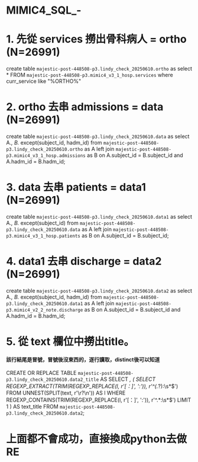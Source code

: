 # MIMIC4_SQL_-
# 1. 先從 services 撈出骨科病人 = ortho (N=26991)
create table `majestic-post-448508-p3.lindy_check_20250610.ortho` as select * FROM `majestic-post-448508-p3.mimic4_v3_1_hosp.services` 
where curr_service like "%ORTHO%"

# 2. ortho 去串 admissions = data (N=26991)
create table `majestic-post-448508-p3.lindy_check_20250610.data` as 
select A.*, B.* except(subject_id, hadm_id) 
from `majestic-post-448508-p3.lindy_check_20250610.ortho` as A
left join  `majestic-post-448508-p3.mimic4_v3_1_hosp.admissions` as B
on A.subject_id = B.subject_id and A.hadm_id = B.hadm_id;

# 3. data 去串 patients = data1 (N=26991)

create table `majestic-post-448508-p3.lindy_check_20250610.data1` as 
select A.*, B.* except(subject_id) 
from `majestic-post-448508-p3.lindy_check_20250610.data` as A
left join  `majestic-post-448508-p3.mimic4_v3_1_hosp.patients` as B
on A.subject_id = B.subject_id;

# 4. data1 去串 discharge = data2 (N=26991)
create table `majestic-post-448508-p3.lindy_check_20250610.data2` as 
select A.*, B.* except(subject_id, hadm_id) 
from `majestic-post-448508-p3.lindy_check_20250610.data1` as A
left join  `majestic-post-448508-p3.mimic4_v2_2_note.discharge` as B
on A.subject_id = B.subject_id and A.hadm_id = B.hadm_id;

# 5. 從 text 欄位中撈出title。
#### 該行結尾是冒號，冒號後沒東西的，逐行讀取，distinct後可以知道
CREATE OR REPLACE TABLE `majestic-post-448508-p3.lindy_check_20250610.data2_title` AS
SELECT
  *,
  (
    SELECT REGEXP_EXTRACT(TRIM(REGEXP_REPLACE(l, r'[：]', ':')), r'^(.*?):\s*$')
    FROM UNNEST(SPLIT(text, r'\r?\n')) AS l
    WHERE REGEXP_CONTAINS(TRIM(REGEXP_REPLACE(l, r'[：]', ':')), r'^.*:\s*$')
    LIMIT 1
  ) AS text_title
FROM `majestic-post-448508-p3.lindy_check_20250610.data2`;

# 上面都不會成功，直接換成python去做RE















